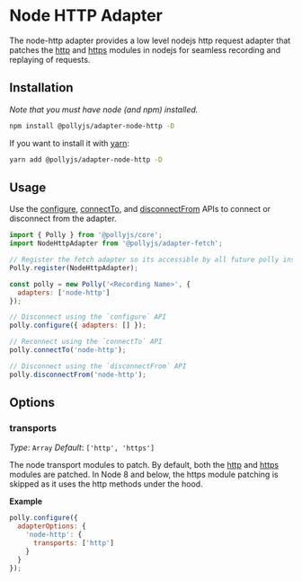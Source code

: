 # Node HTTP Adapter

The node-http adapter provides a low level nodejs http request adapter that patches the [http](https://nodejs.org/api/http.html) and [https](https://nodejs.org/api/https.html) modules in nodejs for seamless recording and replaying of requests.

## Installation

_Note that you must have node (and npm) installed._

```bash
npm install @pollyjs/adapter-node-http -D
```

If you want to install it with [yarn](https://yarnpkg.com):

```bash
yarn add @pollyjs/adapter-node-http -D
```

## Usage

Use the [configure](api#configure), [connectTo](api#connectto), and
[disconnectFrom](api#disconnectfrom) APIs to connect or disconnect from the
adapter.

```js
import { Polly } from '@pollyjs/core';
import NodeHttpAdapter from '@pollyjs/adapter-fetch';

// Register the fetch adapter so its accessible by all future polly instances
Polly.register(NodeHttpAdapter);

const polly = new Polly('<Recording Name>', {
  adapters: ['node-http']
});

// Disconnect using the `configure` API
polly.configure({ adapters: [] });

// Reconnect using the `connectTo` API
polly.connectTo('node-http');

// Disconnect using the `disconnectFrom` API
polly.disconnectFrom('node-http');
```

## Options

### transports

_Type_: `Array`
_Default_: `['http', 'https']`

The node transport modules to patch. By default, both the [http](https://nodejs.org/api/http.html) and [https](https://nodejs.org/api/https.html) modules are patched. In Node 8 and
below, the https module patching is skipped as it uses the http methods under the hood.

**Example**

```js
polly.configure({
  adapterOptions: {
    'node-http': {
      transports: ['http']
    }
  }
});
```
